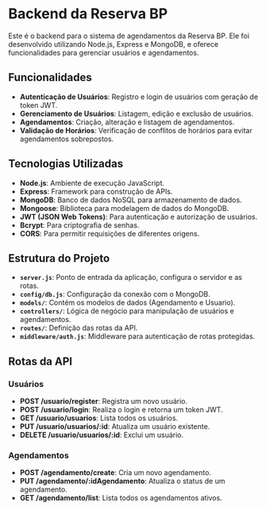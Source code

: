 # Backend da Reserva BP

Este é o backend para o sistema de agendamentos da Reserva BP. Ele foi desenvolvido utilizando Node.js, Express e MongoDB, e oferece funcionalidades para gerenciar usuários e agendamentos.

## Funcionalidades

- **Autenticação de Usuários**: Registro e login de usuários com geração de token JWT.
- **Gerenciamento de Usuários**: Listagem, edição e exclusão de usuários.
- **Agendamentos**: Criação, alteração e listagem de agendamentos.
- **Validação de Horários**: Verificação de conflitos de horários para evitar agendamentos sobrepostos.

## Tecnologias Utilizadas

- **Node.js**: Ambiente de execução JavaScript.
- **Express**: Framework para construção de APIs.
- **MongoDB**: Banco de dados NoSQL para armazenamento de dados.
- **Mongoose**: Biblioteca para modelagem de dados do MongoDB.
- **JWT (JSON Web Tokens)**: Para autenticação e autorização de usuários.
- **Bcrypt**: Para criptografia de senhas.
- **CORS**: Para permitir requisições de diferentes origens.

## Estrutura do Projeto

- **`server.js`**: Ponto de entrada da aplicação, configura o servidor e as rotas.
- **`config/db.js`**: Configuração da conexão com o MongoDB.
- **`models/`**: Contém os modelos de dados (Agendamento e Usuario).
- **`controllers/`**: Lógica de negócio para manipulação de usuários e agendamentos.
- **`routes/`**: Definição das rotas da API.
- **`middleware/auth.js`**: Middleware para autenticação de rotas protegidas.

## Rotas da API

### Usuários

- **POST /usuario/register**: Registra um novo usuário.
- **POST /usuario/login**: Realiza o login e retorna um token JWT.
- **GET /usuario/usuarios**: Lista todos os usuários.
- **PUT /usuario/usuarios/:id**: Atualiza um usuário existente.
- **DELETE /usuario/usuarios/:id**: Exclui um usuário.

### Agendamentos

- **POST /agendamento/create**: Cria um novo agendamento.
- **PUT /agendamento/:idAgendamento**: Atualiza o status de um agendamento.
- **GET /agendamento/list**: Lista todos os agendamentos ativos.
